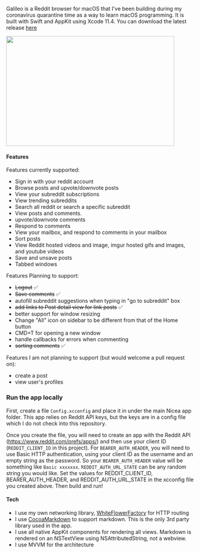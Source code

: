 Galileo is a Reddit browser for macOS that I've been building during my coronavirus quarantine time as a way to learn macOS programming. It is built with Swift and AppKit using Xcode 11.4. You can download the latest release [here](https://github.com/JoeyBodnar/galileo/releases/download/0.2.3/galileo.zip)


<img src="https://ucarecdn.com/8850b166-168d-4321-ac45-7f7d0bd1e4c5/ScreenShot20200505at110423PM.png" style="width: 450px; height: 294px;"></img>

#### Features

Features currently supported:

- Sign in with your reddit account
- Browse posts and upvote/downvote posts
- View your subreddit subscriptions
- View trending subreddits
- Search all reddit or search a specific subreddit
- View posts and comments. 
- upvote/downvote comments
- Respond to comments
- View your mailbox, and respond to comments in your mailbox
- Sort posts
- View Reddit hosted videos and image, imgur hosted gifs and images, and youtube videos
- Save and unsave posts
- Tabbed windows

Features Planning to support:
- <s>Logout</s> ✅
- <s>Save comments</s> ✅
- autofill subreddit suggestions when typing in "go to subreddit" box
- <s>add links to Post detail view for link posts</s> ✅
- better support for window resizing
- Change "All" icon on sidebar to be different from that of the Home button
- CMD+T for opening a new window
- handle callbacks for errors when commenting
- <s>sorting comments</s> ✅

Features I am not planning to support (but would welcome a pull request on):
- create a post
- view user's profiles

### Run the app locally

First, create a file `Config.xcconfig` and place it in under the main Nicea app folder. This app relies on Reddit API keys, but the keys are in a config file which I do not check into this repository. 

Once you create the file, you will need to create an app with the Reddit API (https://www.reddit.com/prefs/apps/) and then use your client ID (`REDDIT_CLIENT_ID` in this project). For `BEARER_AUTH_HEADER`, you will need to use Basic HTTP authentication, using your client ID as the username and an empty string as the password. So your `BEARER_AUTH_HEADER` value will be something like `Basic xxxxxxx`. `REDDIT_AUTH_URL_STATE` can be any random string you would like. Set the values for REDDIT_CLIENT_ID, BEARER_AUTH_HEADER, and REDDIT_AUTH_URL_STATE in the xcconfig file you created above. Then build and run!

#### Tech

- I use my own networking library, [WhiteFlowerFactory](https://github.com/JoeyBodnar/WhiteFlowerFactory) for HTTP routing
- I use [CocoaMarkdown](https://github.com/indragiek/CocoaMarkdown) to support markdown. This is the only 3rd party library used in the app.
- I use all native AppKit components for rendering all views. Markdown is rendered on an NSTextView using NSAttributedString, not a webview.
- I use MVVM for the architecture
